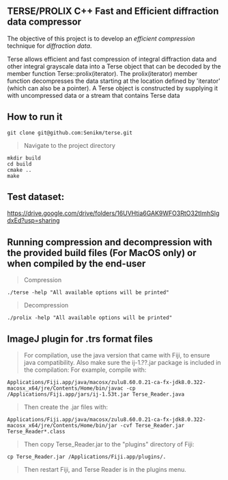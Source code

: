 ##  TERSE/PROLIX C++ Fast and Efficient diffraction data compressor


The objective of this project is to develop an *efficient compression* technique for *diffraction data*.

Terse<T> allows efficient and fast compression of integral diffraction data and other integral grayscale
data into a Terse object that can be decoded by the member function Terse<T>::prolix(iterator). The
prolix(iterator) member function decompresses the data starting at the location defined by 'iterator'
(which can also be a pointer). A Terse object is constructed by supplying it with uncompressed data or a
stream that contains Terse data

## How to run it

    git clone git@github.com:Senikm/terse.git 
> Navigate to the project directory

    mkdir build
    cd build
    cmake ..
    make 

## Test dataset:

https://drive.google.com/drive/folders/16UVHtia6GAK9WFO3RtO32tImhSlgdxEd?usp=sharing

## Running compression and decompression with the provided build files (For MacOS only) or when compiled by the end-user

> Compression

    ./terse -help "All available options will be printed"

> Decompression

    ./prolix -help "All available options will be printed"


## ImageJ plugin for .trs format files

> For compilation, use the java version that came with Fiji, to ensure java compatibility. Also make sure the ij-1.??.jar package is included in the compilation:
> For example, compile with:

    Applications/Fiji.app/java/macosx/zulu8.60.0.21-ca-fx-jdk8.0.322-macosx_x64/jre/Contents/Home/bin/javac -cp /Applications/Fiji.app/jars/ij-1.53t.jar Terse_Reader.java

> Then create the .jar files with:

    Applications/Fiji.app/java/macosx/zulu8.60.0.21-ca-fx-jdk8.0.322-macosx_x64/jre/Contents/Home/bin/jar -cvf Terse_Reader.jar Terse_Reader*.class

> Then copy Terse_Reader.jar to the "plugins" directory of Fiji:

    cp Terse_Reader.jar /Applications/Fiji.app/plugins/.

> Then restart Fiji, and Terse Reader is in the plugins menu.
    


